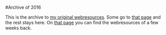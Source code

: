 #Archive of 2016

This is the archive to [my original webresources](). Some go to [that page]() and the rest stays here.
On [that page]() you can find the webresources of a few weeks back.
